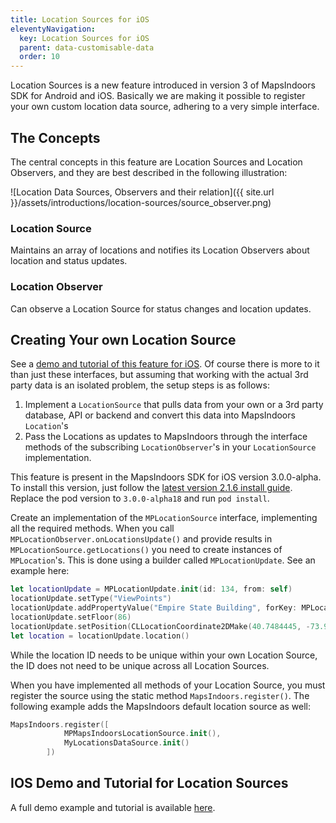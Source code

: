 ```yaml
---
title: Location Sources for iOS
eleventyNavigation:
  key: Location Sources for iOS
  parent: data-customisable-data
  order: 10
---
```


Location Sources is a new feature introduced in version 3 of MapsIndoors SDK for Android and iOS. Basically we are making it possible to register your own custom location data source, adhering to a very simple interface.

## The Concepts

The central concepts in this feature are Location Sources and Location Observers, and they are best described in the following illustration:

![Location Data Sources, Observers and their relation]({{ site.url }}/assets/introductions/location-sources/source_observer.png)

### Location Source

Maintains an array of locations and notifies its Location Observers about location and status updates.

### Location Observer

Can observe a Location Source for status changes and location updates.

## Creating Your own Location Source

See a [demo and tutorial of this feature for iOS](/ios/v3/locations/creating-own-location-sources/). Of course there is more to it than just these interfaces, but assuming that working with the actual 3rd party data is an isolated problem, the setup steps is as follows:

1. Implement a `LocationSource` that pulls data from your own or a 3rd party database, API or backend and convert this data into MapsIndoors `Location`'s
2. Pass the Locations as updates to MapsIndoors through the interface methods of the subscribing `LocationObserver`'s in your `LocationSource` implementation.

This feature is present in the MapsIndoors SDK for iOS version 3.0.0-alpha. To install this version, just follow the [latest version 2.1.6 install guide](/ios/v2/). Replace the pod version to `3.0.0-alpha18` and run `pod install`.

Create an implementation of the `MPLocationSource` interface, implementing all the required methods. When you call `MPLocationObserver.onLocationsUpdate()` and provide results in `MPLocationSource.getLocations()` you need to create instances of `MPLocation`'s. This is done using a builder called `MPLocationUpdate`. See an example here:

```swift
let locationUpdate = MPLocationUpdate.init(id: 134, from: self)                         //Set unique id
locationUpdate.setType("ViewPoints")                                                    //Set type
locationUpdate.addPropertyValue("Empire State Building", forKey: MPLocationFieldName)   //Set name
locationUpdate.setFloor(86)                                                             //Set floor index
locationUpdate.setPosition(CLLocationCoordinate2DMake(40.7484445, -73.9878584))         //Set position
let location = locationUpdate.location()                                                //Generate location
```

While the location ID needs to be unique within your own Location Source, the ID does not need to be unique across all Location Sources.

When you have implemented all methods of your Location Source, you must register the source using the static method `MapsIndoors.register()`. The following example adds the MapsIndoors default location source as well:

```swift
MapsIndoors.register([
            MPMapsIndoorsLocationSource.init(),
            MyLocationsDataSource.init()
        ])
```

## IOS Demo and Tutorial for Location Sources

A full demo example and tutorial is available [here](/ios/v3/locations/creating-own-location-sources/).
